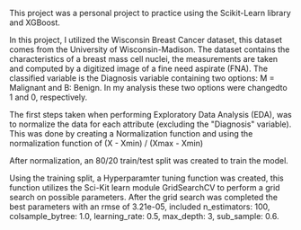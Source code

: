 This project was a personal project to practice using the Scikit-Learn library and XGBoost. 

In this project, I utilized the Wisconsin Breast Cancer dataset, this dataset comes from the University of Wisconsin-Madison.
The dataset contains the characteristics of a breast mass cell nuclei, the measurements are taken and computed by a digitized image of a fine
need aspirate (FNA). 
The classified variable is the Diagnosis variable containing two options: M = Malignant and B: Benign. 
In my analysis these two options were changedto 1 and 0, respectively. 

The first steps taken when performing Exploratory Data Analysis (EDA), was to normalize the data for each attribute (excluding the "Diagnosis" variable). 
This was done by creating a Normalization function and using the normalization function of (X - Xmin) / (Xmax - Xmin)

After normalization, an 80/20 train/test split was created to train the model.

Using the training split, a Hyperparamter tuning function was created, this function utilizes the Sci-Kit learn module GridSearchCV to perform a grid
search on possible parameters. After the grid search was completed the best parameters with an rmse of 3.21e-05, included n_estimators: 100, colsample_bytree: 1.0,
learning_rate: 0.5, max_depth: 3, sub_sample: 0.6.



